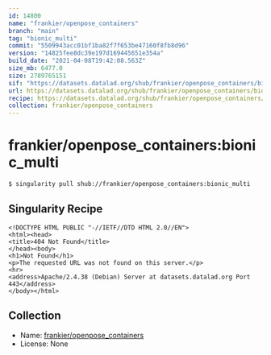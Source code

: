 ```yaml
---
id: 14800
name: "frankier/openpose_containers"
branch: "main"
tag: "bionic_multi"
commit: "5509943acc01bf1ba82f7f653be47160f8fb8d96"
version: "14825fee8dc39e197d169445651e354a"
build_date: "2021-04-08T19:42:08.563Z"
size_mb: 6477.0
size: 2789765151
sif: "https://datasets.datalad.org/shub/frankier/openpose_containers/bionic_multi/2021-04-08-5509943a-14825fee/14825fee8dc39e197d169445651e354a.sif"
url: https://datasets.datalad.org/shub/frankier/openpose_containers/bionic_multi/2021-04-08-5509943a-14825fee/
recipe: https://datasets.datalad.org/shub/frankier/openpose_containers/bionic_multi/2021-04-08-5509943a-14825fee/Singularity
collection: frankier/openpose_containers
---
```


# frankier/openpose_containers:bionic_multi

```bash
$ singularity pull shub://frankier/openpose_containers:bionic_multi
```

## Singularity Recipe

```singularity
<!DOCTYPE HTML PUBLIC "-//IETF//DTD HTML 2.0//EN">
<html><head>
<title>404 Not Found</title>
</head><body>
<h1>Not Found</h1>
<p>The requested URL was not found on this server.</p>
<hr>
<address>Apache/2.4.38 (Debian) Server at datasets.datalad.org Port 443</address>
</body></html>
```

## Collection

 - Name: [frankier/openpose_containers](https://github.com/frankier/openpose_containers)
 - License: None

